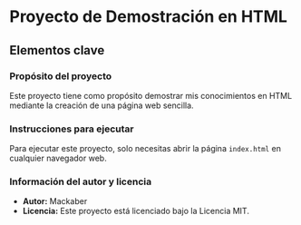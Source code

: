 # Proyecto de Demostración en HTML

## Elementos clave

### Propósito del proyecto
Este proyecto tiene como propósito demostrar mis conocimientos en HTML mediante la creación de una página web sencilla.

### Instrucciones para ejecutar
Para ejecutar este proyecto, solo necesitas abrir la página `index.html` en cualquier navegador web. 

### Información del autor y licencia
- **Autor:** Mackaber
- **Licencia:** Este proyecto está licenciado bajo la Licencia MIT.
